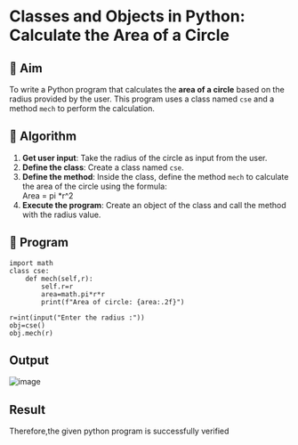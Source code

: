 # Classes and Objects in Python: Calculate the Area of a Circle

## 🎯 Aim
To write a Python program that calculates the **area of a circle** based on the radius provided by the user. This program uses a class named `cse` and a method `mech` to perform the calculation.

## 🧠 Algorithm
1. **Get user input**: Take the radius of the circle as input from the user.
2. **Define the class**: Create a class named `cse`.
3. **Define the method**: Inside the class, define the method `mech` to calculate the area of the circle using the formula:  
   Area = pi *r^2 
4. **Execute the program**: Create an object of the class and call the method with the radius value.

## 🧾 Program

```
import math
class cse:
    def mech(self,r):
        self.r=r
        area=math.pi*r*r
        print(f"Area of circle: {area:.2f}")

r=int(input("Enter the radius :"))
obj=cse()
obj.mech(r)
```
## Output

![image](https://github.com/user-attachments/assets/c1d24f49-d1db-4518-a8a8-fe3b015005fc)

## Result

Therefore,the given python program is successfully verified
